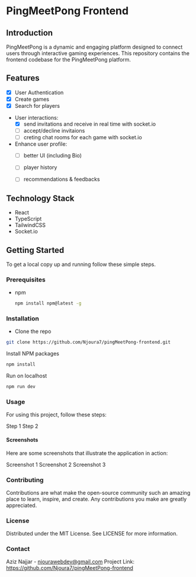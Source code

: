 # PingMeetPong Frontend

## Introduction

PingMeetPong is a dynamic and engaging platform designed to connect users through interactive gaming experiences. This repository contains the frontend codebase for the PingMeetPong platform.

## Features

- [x] User Authentication 
- [x] Create games 
- [x] Search for players 
- User interactions:
  - [x] send invitations and receive in real time with socket.io
  - [ ] accept/decline invitaions
  - [ ] creting chat rooms for each game with socket.io
- Enhance user profile:
  - [ ] better UI (including Bio)
  - [ ] player history
  - [ ] recommendations & feedbacks    
  

## Technology Stack

- React
- TypeScript
- TailwindCSS
- Socket.io

## Getting Started

To get a local copy up and running follow these simple steps.

### Prerequisites

- npm
  ```sh
  npm install npm@latest -g
  ```

### Installation

- Clone the repo

```sh
git clone https://github.com/Njoura7/pingMeetPong-frontend.git
```

Install NPM packages

```sh
npm install
```

Run on localhost

```sh
npm run dev
```

### Usage

For using this project, follow these steps:

Step 1
Step 2

#### Screenshots

Here are some screenshots that illustrate the application in action:

Screenshot 1
Screenshot 2
Screenshot 3

### Contributing

Contributions are what make the open-source community such an amazing place to learn, inspire, and create. Any contributions you make are greatly appreciated.

### License

Distributed under the MIT License. See LICENSE for more information.

### Contact

Aziz Najjar - njourawebdev@gmail.com
Project Link: https://github.com/Njoura7/pingMeetPong-frontend
